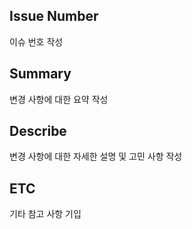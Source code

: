 ## Issue Number

이슈 번호 작성

## Summary

변경 사항에 대한 요약 작성

## Describe

변경 사항에 대한 자세한 설명 및 고민 사항 작성

## ETC

기타 참고 사항 기입
